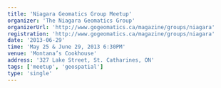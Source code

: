 ```yaml
---
title: 'Niagara Geomatics Group Meetup'
organizer: 'The Niagara Geomatics Group'
organizerUrl: 'http://www.gogeomatics.ca/magazine/groups/niagara'
registration: 'http://www.gogeomatics.ca/magazine/groups/niagara'
date: '2013-06-29'
time: 'May 25 & June 29, 2013 6:30PM'
venue: 'Montana’s Cookhouse'
address: '327 Lake Street, St. Catharines, ON'
tags: ['meetup', 'geospatial']
type: 'single'
---
```

